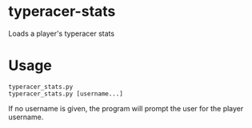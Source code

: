 # typeracer-stats
Loads a player's typeracer stats

# Usage
`typeracer_stats.py`  
`typeracer_stats.py [username...]`  

If no username is given, the program will prompt the user for the player username.
